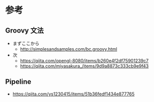 # 参考
## Groovy 文法
- まずここから
  - http://simplesandsamples.com/bc.groovy.html
- 次
  - https://qiita.com/opengl-8080/items/b260e4f2df75901239c7
  - https://qiita.com/miyasakura_/items/9d9a8873c333cb9e9f43

## Pipeline
- https://qiita.com/ys1230415/items/51b36fedf1434e877765

